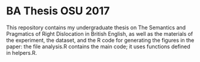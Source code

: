 # BA Thesis OSU 2017
This repository contains my undergraduate thesis on The Semantics and Pragmatics of Right Dislocation in British English, as well as the materials of the experiment, the dataset, and the R code for generating the figures in the paper: the file analysis.R contains the main code; it uses functions defined in helpers.R.
